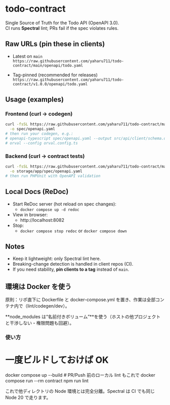 # todo-contract

Single Source of Truth for the Todo API (OpenAPI 3.0).  
CI runs **Spectral** lint; PRs fail if the spec violates rules.

## Raw URLs (pin these in clients)

- Latest on `main`  
  `https://raw.githubusercontent.com/yaharu711/todo-contract/main/openapi/todo.yaml`

- Tag-pinned (recommended for releases)  
  `https://raw.githubusercontent.com/yaharu711/todo-contract/v1.0.0/openapi/todo.yaml`

## Usage (examples)

### Frontend (curl → codegen)

```bash
curl -fsSL https://raw.githubusercontent.com/yaharu711/todo-contract/main/openapi/todo.yaml \
  -o spec/openapi.yaml
# then run your codegen, e.g.:
# openapi-typescript spec/openapi.yaml --output src/api/client/schema.d.ts
# orval --config orval.config.ts
```

### Backend (curl → contract tests)

```bash
curl -fsSL https://raw.githubusercontent.com/yaharu711/todo-contract/main/openapi/todo.yaml \
  -o storage/app/spec/openapi.yaml
# then run PHPUnit with OpenAPI validation
```

## Local Docs (ReDoc)

- Start ReDoc server (hot reload on spec changes):
  - `docker compose up -d redoc`
- View in browser:
  - http://localhost:8082
- Stop:
  - `docker compose stop redoc` or `docker compose down`

## Notes

- Keep it lightweight: only Spectral lint here.
- Breaking-change detection is handled in client repos (CI).
- If you need stability, **pin clients to a tag** instead of `main`.

## 環境は Docker を使う

原則：リポ直下に Dockerfile と docker-compose.yml を置き、作業は全部コンテナ内で（lint/codegen/dev）。

**node_modules は“名前付きボリューム”**を使う（ホストの他プロジェクトと干渉しない・権限問題も回避）。

### 使い方

# 一度ビルドしておけば OK
docker compose up --build # PR/Push 前のローカル lint もこれで
docker compose run --rm contract npm run lint

これで他ディレクトリの Node 環境とは完全分離。Spectral は CI でも同じ Node 20 で走ります。
